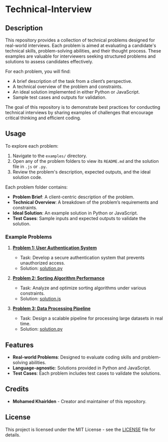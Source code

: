 # Technical-Interview

## Description

This repository provides a collection of technical problems designed for real-world interviews. Each problem is aimed at evaluating a candidate's technical skills, problem-solving abilities, and their thought process. These examples are valuable for interviewers seeking structured problems and solutions to assess candidates effectively.

For each problem, you will find:
- A brief description of the task from a client’s perspective.
- A technical overview of the problem and constraints.
- An ideal solution implemented in either Python or JavaScript.
- Sample test cases and outputs for validation.

The goal of this repository is to demonstrate best practices for conducting technical interviews by sharing examples of challenges that encourage critical thinking and efficient coding.

## Usage

To explore each problem:
1. Navigate to the `examples/` directory.
2. Open any of the problem folders to view its `README.md` and the solution file in `.js` or `.py`.
3. Review the problem's description, expected outputs, and the ideal solution code.

Each problem folder contains:
- **Problem Brief**: A client-centric description of the problem.
- **Technical Overview**: A breakdown of the problem’s requirements and constraints.
- **Ideal Solution**: An example solution in Python or JavaScript.
- **Test Cases**: Sample inputs and expected outputs to validate the solution.

### Example Problems

1. **[Problem 1: User Authentication System](examples/problem_1/README.md)**
    - Task: Develop a secure authentication system that prevents unauthorized access.
    - Solution: [solution.py](examples/problem_1/solution.py)

2. **[Problem 2: Sorting Algorithm Performance](examples/problem_2/README.md)**
    - Task: Analyze and optimize sorting algorithms under various constraints.
    - Solution: [solution.js](examples/problem_2/solution.js)

3. **[Problem 3: Data Processing Pipeline](examples/problem_3/README.md)**
    - Task: Design a scalable pipeline for processing large datasets in real time.
    - Solution: [solution.py](examples/problem_3/solution.py)

## Features

- **Real-world Problems**: Designed to evaluate coding skills and problem-solving abilities.
- **Language-agnostic**: Solutions provided in Python and JavaScript.
- **Test Cases**: Each problem includes test cases to validate the solutions.

## Credits

- **Mohamed Khairlden** - Creator and maintainer of this repository.

## License

This project is licensed under the MIT License - see the [LICENSE](LICENSE) file for details.
